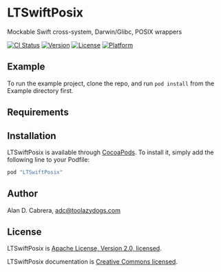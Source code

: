 # LTSwiftPosix

Mockable Swift cross-system, Darwin/Glibc, POSIX wrappers

[![CI Status](http://img.shields.io/travis/livetribe/livetribe-swift-posix.svg?style=flat)](https://travis-ci.org/livetribe/livetribe-swift-posix)
[![Version](https://img.shields.io/cocoapods/v/LTSwiftPosix.svg?style=flat)](http://cocoapods.org/pods/LTSwiftPosix)
[![License](https://img.shields.io/cocoapods/l/LTSwiftPosix.svg?style=flat)](http://cocoapods.org/pods/LTSwiftPosix)
[![Platform](https://img.shields.io/cocoapods/p/LTSwiftPosix.svg?style=flat)](http://cocoapods.org/pods/LTSwiftPosix)

## Example

To run the example project, clone the repo, and run `pod install` from the Example directory first.

## Requirements

## Installation

LTSwiftPosix is available through [CocoaPods](http://cocoapods.org). To install
it, simply add the following line to your Podfile:

```ruby
pod "LTSwiftPosix"
```

## Author

Alan D. Cabrera, adc@toolazydogs.com

## License

LTSwiftPosix is [Apache License, Version 2.0, licensed](./LICENSE).

LTSwiftPosix documentation is [Creative Commons licensed](./LICENSE-docs).
